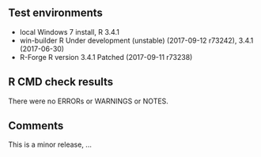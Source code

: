 ## Test environments
* local Windows 7 install, R 3.4.1
* win-builder R Under development (unstable) (2017-09-12 r73242), 3.4.1 (2017-06-30)
* R-Forge R version 3.4.1 Patched (2017-09-11 r73238)

## R CMD check results
There were no ERRORs or WARNINGS or NOTES.


## Comments
This is a minor release, ...
